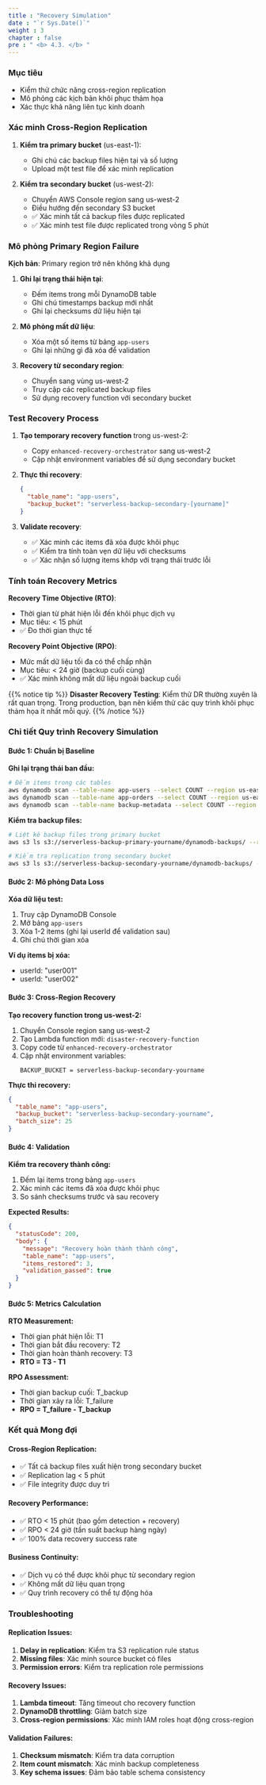 ```yaml
---
title : "Recovery Simulation"
date : "`r Sys.Date()`"
weight : 3
chapter : false
pre : " <b> 4.3. </b> "
---
```


### Mục tiêu
- Kiểm thử chức năng cross-region replication
- Mô phỏng các kịch bản khôi phục thảm họa
- Xác thực khả năng liên tục kinh doanh

### Xác minh Cross-Region Replication

1. **Kiểm tra primary bucket** (us-east-1):
   - Ghi chú các backup files hiện tại và số lượng
   - Upload một test file để xác minh replication

2. **Kiểm tra secondary bucket** (us-west-2):
   - Chuyển AWS Console region sang us-west-2
   - Điều hướng đến secondary S3 bucket
   - ✅ Xác minh tất cả backup files được replicated
   - ✅ Xác minh test file được replicated trong vòng 5 phút

### Mô phỏng Primary Region Failure

**Kịch bản**: Primary region trở nên không khả dụng

1. **Ghi lại trạng thái hiện tại**:
   - Đếm items trong mỗi DynamoDB table
   - Ghi chú timestamps backup mới nhất
   - Ghi lại checksums dữ liệu hiện tại

2. **Mô phỏng mất dữ liệu**:
   - Xóa một số items từ bảng `app-users`
   - Ghi lại những gì đã xóa để validation

3. **Recovery từ secondary region**:
   - Chuyển sang vùng us-west-2
   - Truy cập các replicated backup files
   - Sử dụng recovery function với secondary bucket

### Test Recovery Process

1. **Tạo temporary recovery function** trong us-west-2:
   - Copy `enhanced-recovery-orchestrator` sang us-west-2
   - Cập nhật environment variables để sử dụng secondary bucket

2. **Thực thi recovery**:
   ```json
   {
     "table_name": "app-users",
     "backup_bucket": "serverless-backup-secondary-[yourname]"
   }
   ```

3. **Validate recovery**:
   - ✅ Xác minh các items đã xóa được khôi phục
   - ✅ Kiểm tra tính toàn vẹn dữ liệu với checksums
   - ✅ Xác nhận số lượng items khớp với trạng thái trước lỗi

### Tính toán Recovery Metrics

**Recovery Time Objective (RTO)**:
- Thời gian từ phát hiện lỗi đến khôi phục dịch vụ
- Mục tiêu: < 15 phút
- ✅ Đo thời gian thực tế

**Recovery Point Objective (RPO)**:
- Mức mất dữ liệu tối đa có thể chấp nhận
- Mục tiêu: < 24 giờ (backup cuối cùng)
- ✅ Xác minh không mất dữ liệu ngoài backup cuối

{{% notice tip %}}
**Disaster Recovery Testing**: Kiểm thử DR thường xuyên là rất quan trọng. Trong production, bạn nên kiểm thử các quy trình khôi phục thảm họa ít nhất mỗi quý.
{{% /notice %}}

### Chi tiết Quy trình Recovery Simulation

#### **Bước 1: Chuẩn bị Baseline**

**Ghi lại trạng thái ban đầu:**
```bash
# Đếm items trong các tables
aws dynamodb scan --table-name app-users --select COUNT --region us-east-1
aws dynamodb scan --table-name app-orders --select COUNT --region us-east-1
aws dynamodb scan --table-name backup-metadata --select COUNT --region us-east-1
```

**Kiểm tra backup files:**
```bash
# Liệt kê backup files trong primary bucket
aws s3 ls s3://serverless-backup-primary-yourname/dynamodb-backups/ --region us-east-1

# Kiểm tra replication trong secondary bucket  
aws s3 ls s3://serverless-backup-secondary-yourname/dynamodb-backups/ --region us-west-2
```

#### **Bước 2: Mô phỏng Data Loss**

**Xóa dữ liệu test:**
1. Truy cập DynamoDB Console
2. Mở bảng `app-users`
3. Xóa 1-2 items (ghi lại userId để validation sau)
4. Ghi chú thời gian xóa

**Ví dụ items bị xóa:**
- userId: "user001"
- userId: "user002"

#### **Bước 3: Cross-Region Recovery**

**Tạo recovery function trong us-west-2:**
1. Chuyển Console region sang us-west-2
2. Tạo Lambda function mới: `disaster-recovery-function`
3. Copy code từ `enhanced-recovery-orchestrator`
4. Cập nhật environment variables:
   ```
   BACKUP_BUCKET = serverless-backup-secondary-yourname
   ```

**Thực thi recovery:**
```json
{
  "table_name": "app-users",
  "backup_bucket": "serverless-backup-secondary-yourname",
  "batch_size": 25
}
```

#### **Bước 4: Validation**

**Kiểm tra recovery thành công:**
1. Đếm lại items trong bảng `app-users`
2. Xác minh các items đã xóa được khôi phục
3. So sánh checksums trước và sau recovery

**Expected Results:**
```json
{
  "statusCode": 200,
  "body": {
    "message": "Recovery hoàn thành thành công",
    "table_name": "app-users", 
    "items_restored": 3,
    "validation_passed": true
  }
}
```

#### **Bước 5: Metrics Calculation**

**RTO Measurement:**
- Thời gian phát hiện lỗi: T1
- Thời gian bắt đầu recovery: T2  
- Thời gian hoàn thành recovery: T3
- **RTO = T3 - T1**

**RPO Assessment:**
- Thời gian backup cuối: T_backup
- Thời gian xảy ra lỗi: T_failure
- **RPO = T_failure - T_backup**

### Kết quả Mong đợi

#### **Cross-Region Replication:**
- ✅ Tất cả backup files xuất hiện trong secondary bucket
- ✅ Replication lag < 5 phút
- ✅ File integrity được duy trì

#### **Recovery Performance:**
- ✅ RTO < 15 phút (bao gồm detection + recovery)
- ✅ RPO < 24 giờ (tần suất backup hàng ngày)
- ✅ 100% data recovery success rate

#### **Business Continuity:**
- ✅ Dịch vụ có thể được khôi phục từ secondary region
- ✅ Không mất dữ liệu quan trọng
- ✅ Quy trình recovery có thể tự động hóa

### Troubleshooting

#### **Replication Issues:**
1. **Delay in replication**: Kiểm tra S3 replication rule status
2. **Missing files**: Xác minh source bucket có files
3. **Permission errors**: Kiểm tra replication role permissions

#### **Recovery Issues:**
1. **Lambda timeout**: Tăng timeout cho recovery function
2. **DynamoDB throttling**: Giảm batch size
3. **Cross-region permissions**: Xác minh IAM roles hoạt động cross-region

#### **Validation Failures:**
1. **Checksum mismatch**: Kiểm tra data corruption
2. **Item count mismatch**: Xác minh backup completeness
3. **Key schema issues**: Đảm bảo table schema consistency
